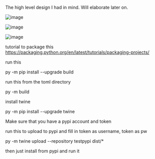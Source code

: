The high level design I had in mind. Will elaborate later on.

![image](https://user-images.githubusercontent.com/52888356/234033338-80ff5e2f-3c73-413b-aee2-8cf40d36bcaf.png)

![image](https://user-images.githubusercontent.com/52888356/234033384-8bea4f75-ed85-4fd0-a7e6-6702b96821fd.png)

![image](https://user-images.githubusercontent.com/52888356/234034178-ae825b2c-57e7-4018-b5d7-347fd8ac283f.png)



tutorial to package this https://packaging.python.org/en/latest/tutorials/packaging-projects/

run this

py -m pip install --upgrade build

run this from the toml directory

py -m build

install twine

py -m pip install --upgrade twine

Make sure that you have a pypi account and token

run this to upload to pypi and fill in token as username, token as pw

py -m twine upload --repository testpypi dist/*

then just install from pypi and run it
